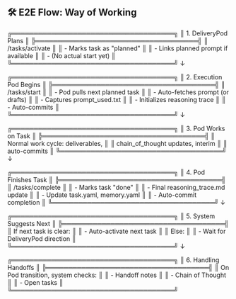 ## 🛠 E2E Flow: Way of Working

╔═════════════════════════════════════╗
║          1. DeliveryPod Plans        ║
╠═════════════════════════════════════╣
║ /tasks/activate                      ║
║ - Marks task as "planned"            ║
║ - Links planned prompt if available  ║
║ - (No actual start yet)              ║
╚═════════════════════════════════════╝
             ↓

╔═════════════════════════════════════╗
║         2. Execution Pod Begins      ║
╠═════════════════════════════════════╣
║ /tasks/start                         ║
║ - Pod pulls next planned task        ║
║ - Auto-fetches prompt (or drafts)    ║
║ - Captures prompt_used.txt           ║
║ - Initializes reasoning trace        ║
║ - Auto-commits                        ║
╚═════════════════════════════════════╝
             ↓

╔═════════════════════════════════════╗
║        3. Pod Works on Task          ║
╠═════════════════════════════════════╣
║ Normal work cycle: deliverables,     ║
║ chain_of_thought updates, interim    ║
║ auto-commits                         ║
╚═════════════════════════════════════╝
             ↓

╔═════════════════════════════════════╗
║      4. Pod Finishes Task            ║
╠═════════════════════════════════════╣
║ /tasks/complete                      ║
║ - Marks task "done"                  ║
║ - Final reasoning_trace.md update    ║
║ - Update task.yaml, memory.yaml      ║
║ - Auto-commit completion             ║
╚═════════════════════════════════════╝
             ↓

╔═════════════════════════════════════╗
║        5. System Suggests Next       ║
╠═════════════════════════════════════╣
║ If next task is clear:               ║
║ - Auto-activate next task            ║
║ Else:                                ║
║ - Wait for DeliveryPod direction     ║
╚═════════════════════════════════════╝
             ↓

╔═════════════════════════════════════╗
║       6. Handling Handoffs           ║
╠═════════════════════════════════════╣
║ On Pod transition, system checks:    ║
║ - Handoff notes                      ║
║ - Chain of Thought                   ║
║ - Open tasks                         ║
╚═════════════════════════════════════╝

